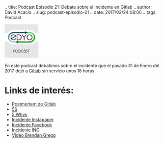 .. title: Podcast Episodio 21: Debate sobre el incidente en Gitlab
.. author: David Acacio
.. slug: podcast-episodio-21
.. date: 2017/02/24 08:00
.. tags: Podcast

<img src='/images/edyo-podcast.png' alt='EDyO Podcast' class='align-left' height='110' width='110'/>

En este podcast debatimos sobre el incidente que el pasado 31 de Enero del 2017 dejó a [Gitlab](https://gitlab.com) sin servicio unos 18 horas.

<!-- TEASER_END -->

# Links de interés:

* [Postmortem de Gitlab](https://about.gitlab.com/2017/02/10/postmortem-of-database-outage-of-january-31/)
* [5S](https://es.wikipedia.org/wiki/5S)
* [5 Whys](https://en.wikipedia.org/wiki/5_Whys)
* [Incidente Instapaper](https://medium.com/making-instapaper/instapaper-outage-cause-recovery-3c32a7e9cc5f)
* [Incidente Facebook](https://www.theregister.co.uk/2013/06/08/facebook_cloud_versus_cloud/)
* [Incidente ING](http://www.bbc.com/news/technology-37337868)
* [Video Brendan Gregg](https://www.youtube.com/watch?v=tDacjrSCeq4)

